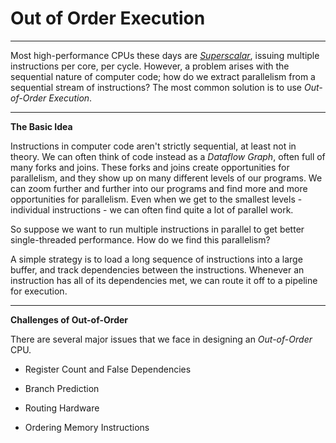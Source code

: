# Out of Order Execution

---


Most high-performance CPUs these days are [*Superscalar*](superscalar.md), issuing multiple instructions per core, per cycle. However, a problem arises with the sequential nature of computer code; how do we extract parallelism from a sequential stream of instructions? The most common solution is to use *Out-of-Order Execution*.

---

**The Basic Idea**

Instructions in computer code aren't strictly sequential, at least not in theory. We can often think of code instead as a *Dataflow Graph*, often full of many forks and joins. These forks and joins create opportunities for parallelism, and they show up on many different levels of our programs. We can zoom further and further into our programs and find more and more opportunities for parallelism. Even when we get to the smallest levels - individual instructions - we can often find quite a lot of parallel work.

So suppose we want to run multiple instructions in parallel to get better single-threaded performance. How do we find this parallelism?

A simple strategy is to load a long sequence of instructions into a large buffer, and track dependencies between the instructions. Whenever an instruction has all of its dependencies met, we can route it off to a pipeline for execution.


---

**Challenges of Out-of-Order**

There are several major issues that we face in designing an *Out-of-Order* CPU.

* Register Count and False Dependencies

* Branch Prediction

* Routing Hardware

* Ordering Memory Instructions
